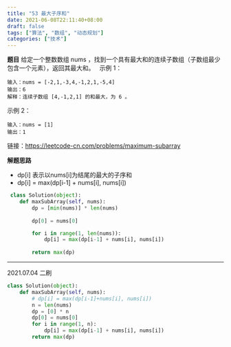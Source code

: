 ```yaml
---
title: "53 最大子序和"
date: 2021-06-08T22:11:40+08:00
draft: false
tags: ["算法", "数组", "动态规划"]
categories: ["技术"]
---
```

**题目**
给定一个整数数组 nums ，找到一个具有最大和的连续子数组（子数组最少包含一个元素），返回其最大和。
 
示例 1：
```
输入：nums = [-2,1,-3,4,-1,2,1,-5,4]
输出：6
解释：连续子数组 [4,-1,2,1] 的和最大，为 6 。
```
示例 2：
```
输入：nums = [1]
输出：1
```

链接：https://leetcode-cn.com/problems/maximum-subarray

**解题思路**

* dp[i] 表示以nums[i]为结尾的最大的子序和
* dp[i] = max(dp[i-1] + nums[i], nums[i])

```python
 class Solution(object):
    def maxSubArray(self, nums):
        dp = [min(nums)] * len(nums) 
        
        dp[0] = nums[0]

        for i in range(1, len(nums)):
            dp[i] = max(dp[i-1] + nums[i], nums[i])
        
        return max(dp)
```

----

2021.07.04 二刷

```python
class Solution(object):
    def maxSubArray(self, nums):
        # dp[i] = max(dp[i-1]+nums[i], nums[i])
        n = len(nums)
        dp = [0] * n
        dp[0] = nums[0]
        for i in range(1, n):
            dp[i] = max(dp[i-1] + nums[i], nums[i])
        return max(dp)
```
